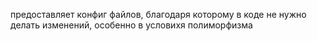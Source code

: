 предоставляет конфиг файлов, благодаря которому в коде не нужно делать изменений, особенно в условихя полиморфизма